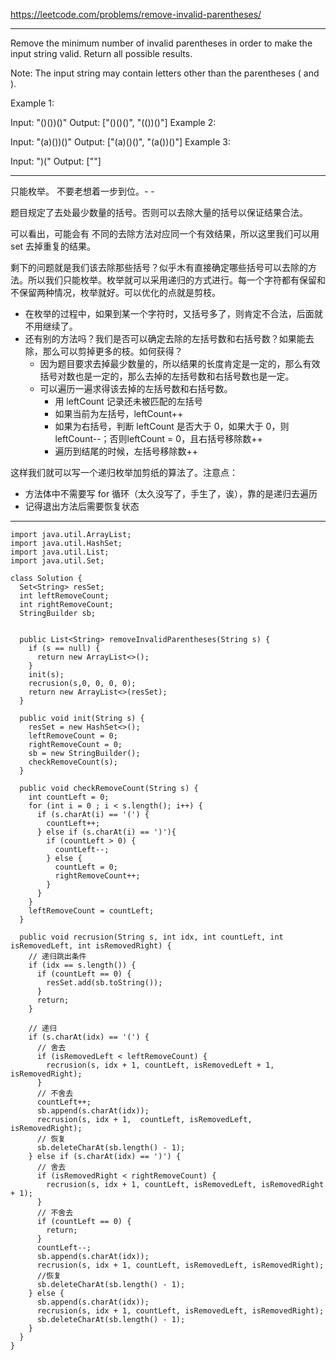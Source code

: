 https://leetcode.com/problems/remove-invalid-parentheses/

---

Remove the minimum number of invalid parentheses in order to make the input string valid. Return all possible results.

Note: The input string may contain letters other than the parentheses ( and ).

Example 1:

Input: "()())()"
Output: ["()()()", "(())()"]
Example 2:

Input: "(a)())()"
Output: ["(a)()()", "(a())()"]
Example 3:

Input: ")("
Output: [""]

---

只能枚举。 不要老想着一步到位。- - 

题目规定了去处最少数量的括号。否则可以去除大量的括号以保证结果合法。

可以看出，可能会有 不同的去除方法对应同一个有效结果，所以这里我们可以用 set 去掉重复的结果。

剩下的问题就是我们该去除那些括号？似乎木有直接确定哪些括号可以去除的方法。所以我们只能枚举。枚举就可以采用递归的方式进行。每一个字符都有保留和不保留两种情况，枚举就好。可以优化的点就是剪枝。
- 在枚举的过程中，如果到某一个字符时，又括号多了，则肯定不合法，后面就不用继续了。
- 还有别的方法吗？我们是否可以确定去除的左括号数和右括号数？如果能去除，那么可以剪掉更多的枝。如何获得？
	- 因为题目要求去掉最少数量的，所以结果的长度肯定是一定的，那么有效括号对数也是一定的，那么去掉的左括号数和右括号数也是一定。
	- 可以遍历一遍求得该去掉的左括号数和右括号数。
		- 用 leftCount 记录还未被匹配的左括号
		- 如果当前为左括号，leftCount++
		- 如果为右括号，判断 leftCount 是否大于 0，如果大于 0，则leftCount--；否则leftCount = 0，且右括号移除数++
		- 遍历到结尾的时候，左括号移除数++

这样我们就可以写一个递归枚举加剪纸的算法了。注意点：
- 方法体中不需要写 for 循环（太久没写了，手生了，诶），靠的是递归去遍历
- 记得退出方法后需要恢复状态

---
```
import java.util.ArrayList;
import java.util.HashSet;
import java.util.List;
import java.util.Set;

class Solution {
  Set<String> resSet;
  int leftRemoveCount;
  int rightRemoveCount;
  StringBuilder sb;


  public List<String> removeInvalidParentheses(String s) {
    if (s == null) {
      return new ArrayList<>();
    }
    init(s);
    recrusion(s,0, 0, 0, 0);
    return new ArrayList<>(resSet);
  }

  public void init(String s) {
    resSet = new HashSet<>();
    leftRemoveCount = 0;
    rightRemoveCount = 0;
    sb = new StringBuilder();
    checkRemoveCount(s);
  }

  public void checkRemoveCount(String s) {
    int countLeft = 0;
    for (int i = 0 ; i < s.length(); i++) {
      if (s.charAt(i) == '(') {
        countLeft++;
      } else if (s.charAt(i) == ')'){
        if (countLeft > 0) {
          countLeft--;
        } else {
          countLeft = 0;
          rightRemoveCount++;
        }
      }
    }
    leftRemoveCount = countLeft;
  }

  public void recrusion(String s, int idx, int countLeft, int isRemovedLeft, int isRemovedRight) {
    // 递归跳出条件
    if (idx == s.length()) {
      if (countLeft == 0) {
        resSet.add(sb.toString());
      }
      return;
    }

    // 递归
    if (s.charAt(idx) == '(') {
      // 舍去
      if (isRemovedLeft < leftRemoveCount) {
        recrusion(s, idx + 1, countLeft, isRemovedLeft + 1, isRemovedRight);
      }
      // 不舍去
      countLeft++;
      sb.append(s.charAt(idx));
      recrusion(s, idx + 1,  countLeft, isRemovedLeft, isRemovedRight);
      // 恢复
      sb.deleteCharAt(sb.length() - 1);
    } else if (s.charAt(idx) == ')') {
      // 舍去
      if (isRemovedRight < rightRemoveCount) {
        recrusion(s, idx + 1, countLeft, isRemovedLeft, isRemovedRight + 1);
      }
      // 不舍去
      if (countLeft == 0) {
        return;
      }
      countLeft--;
      sb.append(s.charAt(idx));
      recrusion(s, idx + 1, countLeft, isRemovedLeft, isRemovedRight);
      //恢复
      sb.deleteCharAt(sb.length() - 1);
    } else {
      sb.append(s.charAt(idx));
      recrusion(s, idx + 1, countLeft, isRemovedLeft, isRemovedRight);
      sb.deleteCharAt(sb.length() - 1);
    }
  }
}
```


